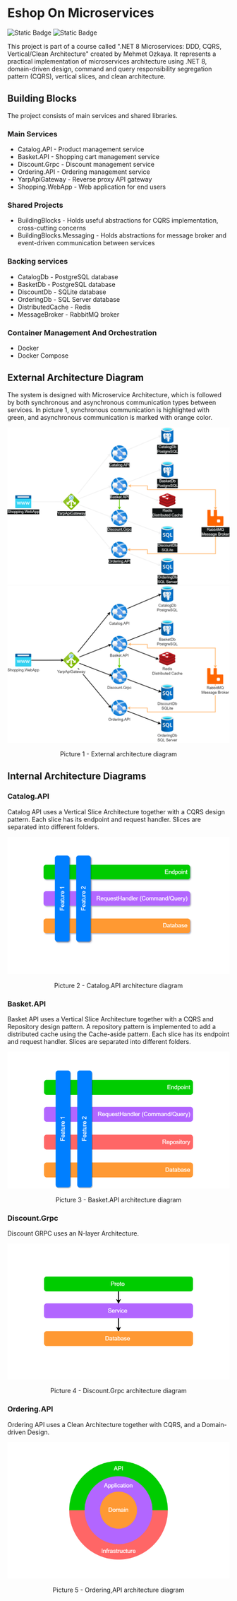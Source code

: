 # Eshop On Microservices 
![Static Badge](https://img.shields.io/badge/Learning_Project-21a600)
![Static Badge](https://img.shields.io/badge/Udemy-A435F0?style=flat&logo=udemy&logoColor=white)

This project is part of a course called ".NET 8 Microservices: DDD, CQRS, Vertical/Clean Architecture" created by Mehmet Ozkaya. It represents a practical implementation of microservices architecture using .NET 8, domain-driven design, command and query responsibility segregation pattern (CQRS), vertical slices, and clean architecture.

## Building Blocks
The project consists of main services and shared libraries.

### Main Services
- Catalog.API - Product management service
- Basket.API - Shopping cart management service
- Discount.Grpc - Discount management service
- Ordering.API - Ordering management service
- YarpApiGateway - Reverse proxy API gateway
- Shopping.WebApp - Web application for end users

### Shared Projects
- BuildingBlocks - Holds useful abstractions for CQRS implementation, cross-cutting concerns
- BuildingBlocks.Messaging - Holds abstractions for message broker and event-driven communication between services

### Backing services
- CatalogDb - PostgreSQL database
- BasketDb - PostgreSQL database
- DiscountDb - SQLite database
- OrderingDb - SQL Server database
- DistributedCache - Redis
- MessageBroker - RabbitMQ broker

### Container Management And Orchestration
- Docker
- Docker Compose

## External Architecture Diagram
The system is designed with Microservice Architecture, which is followed by both synchronous and asynchronous communication types between services. In picture 1, synchronous communication is highlighted with green, and asynchronous communication is marked with orange color.

![External Architecture](/EShop/docs/images/external-architecture-diagram-dark.png#gh-dark-mode-only)
![External Architecture](/EShop/docs/images/external-architecture-diagram-light.png#gh-light-mode-only)
<p align="center">Picture 1 - External architecture diagram</p>

## Internal Architecture Diagrams
### Catalog.API
Catalog API uses a Vertical Slice Architecture together with a CQRS design pattern. Each slice has its endpoint and request handler. Slices are separated into different folders.
<p align="center">
  <picture>
    <source media="(prefers-color-scheme: dark)" srcset="/EShop/docs/images/internal-architecture-catalog-api-dark.png#gh-dark-mode-only">
    <img src="/EShop/docs/images/internal-architecture-catalog-api-light.png#gh-light-mode-only">
  </picture>
</p>
<p align="center">Picture 2 - Catalog.API architecture diagram</p>

### Basket.API
Basket API uses a Vertical Slice Architecture together with a CQRS and Repository design pattern. A repository pattern is implemented to add a distributed cache using the Cache-aside pattern. Each slice has its endpoint and request handler. Slices are separated into different folders.
<p align="center">
  <picture>
    <source media="(prefers-color-scheme: dark)" srcset="/EShop/docs/images/internal-architecture-basket-api-dark.png#gh-dark-mode-only">
    <img src="/EShop/docs/images/internal-architecture-basket-api-light.png#gh-light-mode-only">
  </picture>
</p>
<p align="center">Picture 3 - Basket.API architecture diagram</p>

### Discount.Grpc
Discount GRPC uses an N-layer Architecture.
<p align="center">
  <picture>
    <source media="(prefers-color-scheme: dark)" srcset="/EShop/docs/images/internal-architecture-discount-grpc-dark.png#gh-dark-mode-only">
    <img src="/EShop/docs/images/internal-architecture-discount-grpc-light.png#gh-light-mode-only">
  </picture>
</p>
<p align="center">Picture 4 - Discount.Grpc architecture diagram</p>

### Ordering.API
Ordering API uses a Clean Architecture together with CQRS, and a Domain-driven Design.
<p align="center">
  <picture>
    <source media="(prefers-color-scheme: dark)" srcset="/EShop/docs/images/internal-architecture-ordering-api-dark.png#gh-dark-mode-only">
    <img src="/EShop/docs/images/internal-architecture-ordering-api-light.png#gh-light-mode-only">
  </picture>
</p>
<p align="center">Picture 5 - Ordering,API architecture diagram</p>
